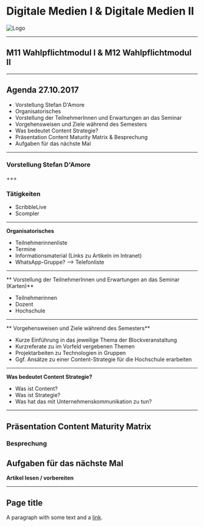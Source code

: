 # Digitale Medien I & Digitale Medien II
![Logo](http://scompler.com/wp-content/uploads/2017/06/ScribbleLive_Scompler_Logo_left.png)

---

## M11 Wahlpflichtmodul I & M12 Wahlpflichtmodul II

---

## Agenda 27.10.2017

- Vorstellung Stefan D'Amore
- Organisatorisches
- Vorstellung der TeilnehmerInnen und Erwartungen an das Seminar 
- Vorgehensweisen und Ziele während des Semesters
- Was bedeutet Content Strategie?
- Präsentation Content Maturity Matrix & Besprechung
- Aufgaben für das nächste Mal
---

### Vorstellung Stefan D'Amore
+++

### Tätigkeiten
- ScribbleLive
- Scompler

---

**Organisatorisches**
- Teilnehmerinnenliste
- Termine
- Informationsmaterial (Links zu Artikeln im Intranet)
- WhatsApp-Gruppe? —> Telefonliste

---

** Vorstellung der TeilnehmerInnen und Erwartungen an das Seminar (Karten)**
- Teilnehmerinnen
- Dozent
- Hochschule 

---

** Vorgehensweisen und Ziele während des Semesters**
- Kurze Einführung in das jeweilige Thema der Blockveranstaltung
- Kurzreferate zu im Vorfeld vergebenen Themen
- Projektarbeiten zu Technologien in Gruppen
- Ggf. Ansätze zu einer Content-Strategie für die Hochschule erarbeiten

---

**Was bedeutet Content Strategie?** 
- Was ist Content?
- Was ist Strategie?
- Was hat das mit Unternehmenskommunikation zu tun?

---

## Präsentation Content Maturity Matrix
### Besprechung 

## Aufgaben für das nächste Mal

**Artikel lesen / vorbereiten**



 







---
## Page title
A paragraph with some text and a [link](http://hakim.se).

